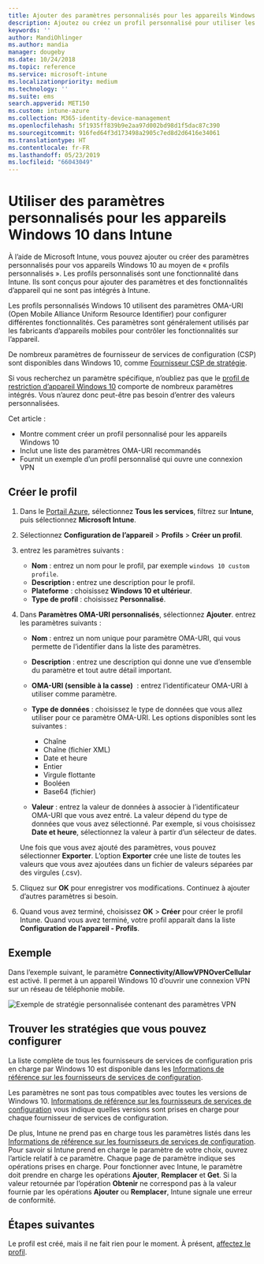 ```yaml
---
title: Ajouter des paramètres personnalisés pour les appareils Windows 10 dans Microsoft Intune - Azure | Microsoft Docs
description: Ajoutez ou créez un profil personnalisé pour utiliser les paramètres OMA-URI sur les appareils exécutant Windows 10 dans Microsoft Intune. Utilisez un profil personnalisé pour ajouter des paramètres personnalisés.
keywords: ''
author: MandiOhlinger
ms.author: mandia
manager: dougeby
ms.date: 10/24/2018
ms.topic: reference
ms.service: microsoft-intune
ms.localizationpriority: medium
ms.technology: ''
ms.suite: ems
search.appverid: MET150
ms.custom: intune-azure
ms.collection: M365-identity-device-management
ms.openlocfilehash: 5f1935ff839b9e2aa97d002bd98d1f5dac87c390
ms.sourcegitcommit: 916fed64f3d173498a2905c7ed8d2d6416e34061
ms.translationtype: HT
ms.contentlocale: fr-FR
ms.lasthandoff: 05/23/2019
ms.locfileid: "66043049"
---
```

# <a name="use-custom-settings-for-windows-10-devices-in-intune"></a>Utiliser des paramètres personnalisés pour les appareils Windows 10 dans Intune

À l’aide de Microsoft Intune, vous pouvez ajouter ou créer des paramètres personnalisés pour vos appareils Windows 10 au moyen de « profils personnalisés ». Les profils personnalisés sont une fonctionnalité dans Intune. Ils sont conçus pour ajouter des paramètres et des fonctionnalités d’appareil qui ne sont pas intégrés à Intune.

Les profils personnalisés Windows 10 utilisent des paramètres OMA-URI (Open Mobile Alliance Uniform Resource Identifier) pour configurer différentes fonctionnalités. Ces paramètres sont généralement utilisés par les fabricants d’appareils mobiles pour contrôler les fonctionnalités sur l’appareil. 

De nombreux paramètres de fournisseur de services de configuration (CSP) sont disponibles dans Windows 10, comme [Fournisseur CSP de stratégie](https://technet.microsoft.com/itpro/windows/manage/how-it-pros-can-use-configuration-service-providers).

Si vous recherchez un paramètre spécifique, n’oubliez pas que le [profil de restriction d’appareil Windows 10](device-restrictions-windows-10.md) comporte de nombreux paramètres intégrés. Vous n’aurez donc peut-être pas besoin d’entrer des valeurs personnalisées.

Cet article :

- Montre comment créer un profil personnalisé pour les appareils Windows 10
- Inclut une liste des paramètres OMA-URI recommandés
- Fournit un exemple d’un profil personnalisé qui ouvre une connexion VPN

## <a name="create-the-profile"></a>Créer le profil

1. Dans le [Portail Azure](https://portal.azure.com), sélectionnez **Tous les services**, filtrez sur **Intune**, puis sélectionnez **Microsoft Intune**.
2. Sélectionnez **Configuration de l’appareil** > **Profils** > **Créer un profil**.
3. entrez les paramètres suivants :

    - **Nom** : entrez un nom pour le profil, par exemple `windows 10 custom profile`.
    - **Description :** entrez une description pour le profil.
    - **Plateforme** : choisissez **Windows 10 et ultérieur**.
    - **Type de profil** : choisissez **Personnalisé**.

4. Dans **Paramètres OMA-URI personnalisés**, sélectionnez **Ajouter**. entrez les paramètres suivants :

    - **Nom** : entrez un nom unique pour paramètre OMA-URI, qui vous permette de l’identifier dans la liste des paramètres.
    - **Description** : entrez une description qui donne une vue d’ensemble du paramètre et tout autre détail important.
    - **OMA-URI (sensible à la casse)**  : entrez l’identificateur OMA-URI à utiliser comme paramètre.
    - **Type de données** : choisissez le type de données que vous allez utiliser pour ce paramètre OMA-URI. Les options disponibles sont les suivantes :

        - Chaîne
        - Chaîne (fichier XML)
        - Date et heure
        - Entier
        - Virgule flottante
        - Booléen
        - Base64 (fichier)

    - **Valeur** : entrez la valeur de données à associer à l’identificateur OMA-URI que vous avez entré. La valeur dépend du type de données que vous avez sélectionné. Par exemple, si vous choisissez **Date et heure**, sélectionnez la valeur à partir d’un sélecteur de dates.

    Une fois que vous avez ajouté des paramètres, vous pouvez sélectionner **Exporter**. L’option **Exporter** crée une liste de toutes les valeurs que vous avez ajoutées dans un fichier de valeurs séparées par des virgules (.csv).

5. Cliquez sur **OK** pour enregistrer vos modifications. Continuez à ajouter d’autres paramètres si besoin.
6. Quand vous avez terminé, choisissez **OK** > **Créer** pour créer le profil Intune. Quand vous avez terminé, votre profil apparaît dans la liste **Configuration de l’appareil - Profils**.

## <a name="example"></a>Exemple

Dans l’exemple suivant, le paramètre **Connectivity/AllowVPNOverCellular** est activé. Il permet à un appareil Windows 10 d’ouvrir une connexion VPN sur un réseau de téléphonie mobile.

![Exemple de stratégie personnalisée contenant des paramètres VPN](./media/custom-policy-example.png)

## <a name="find-the-policies-you-can-configure"></a>Trouver les stratégies que vous pouvez configurer

La liste complète de tous les fournisseurs de services de configuration pris en charge par Windows 10 est disponible dans les [Informations de référence sur les fournisseurs de services de configuration](https://msdn.microsoft.com/windows/hardware/commercialize/customize/mdm/configuration-service-provider-reference).

Les paramètres ne sont pas tous compatibles avec toutes les versions de Windows 10. [Informations de référence sur les fournisseurs de services de configuration](https://msdn.microsoft.com/windows/hardware/commercialize/customize/mdm/configuration-service-provider-reference) vous indique quelles versions sont prises en charge pour chaque fournisseur de services de configuration.

De plus, Intune ne prend pas en charge tous les paramètres listés dans les [Informations de référence sur les fournisseurs de services de configuration](https://msdn.microsoft.com/windows/hardware/commercialize/customize/mdm/configuration-service-provider-reference). Pour savoir si Intune prend en charge le paramètre de votre choix, ouvrez l’article relatif à ce paramètre. Chaque page de paramètre indique ses opérations prises en charge. Pour fonctionner avec Intune, le paramètre doit prendre en charge les opérations **Ajouter**, **Remplacer** et **Get**. Si la valeur retournée par l’opération **Obtenir** ne correspond pas à la valeur fournie par les opérations **Ajouter** ou **Remplacer**, Intune signale une erreur de conformité.

## <a name="next-steps"></a>Étapes suivantes

Le profil est créé, mais il ne fait rien pour le moment. À présent, [affectez le profil](device-profile-assign.md).
